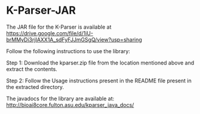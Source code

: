 # K-Parser-JAR

The JAR file for the K-Parser is available at  https://drive.google.com/file/d/1iU-brMMyDi3rjIAXX1A_sdFyFJJmGSgQ/view?usp=sharing 

Follow the following instructions to use the library:

Step 1: Download the kparser.zip file from the location mentioned above and extract the contents.

Step 2: Follow the Usage instructions present in the README file present in the extracted directory.


The javadocs for the library are available at:
http://bioai8core.fulton.asu.edu/kparser_java_docs/
